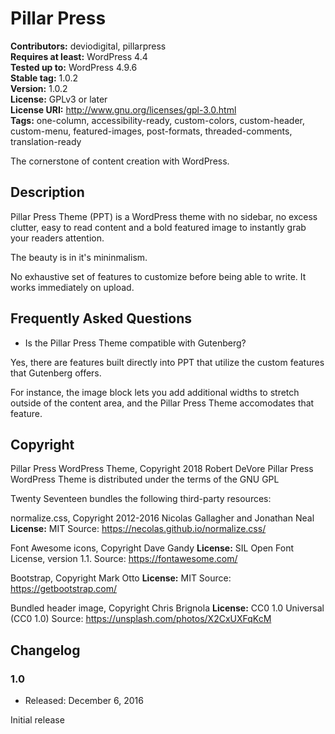 # Pillar Press

**Contributors:** deviodigital, pillarpress  
**Requires at least:** WordPress 4.4  
**Tested up to:** WordPress 4.9.6  
**Stable tag:** 1.0.2  
**Version:** 1.0.2  
**License:** GPLv3 or later  
**License URI:** http://www.gnu.org/licenses/gpl-3.0.html  
**Tags:** one-column, accessibility-ready, custom-colors, custom-header, custom-menu, featured-images, post-formats, threaded-comments, translation-ready

The cornerstone of content creation with WordPress.

## Description

Pillar Press Theme (PPT) is a WordPress theme with no sidebar, no excess clutter, easy to read content and a bold featured image to instantly grab your readers attention.

The beauty is in it's mininmalism.

No exhaustive set of features to customize before being able to write. It works immediately on upload.

## Frequently Asked Questions

* Is the Pillar Press Theme compatible with Gutenberg?
 
Yes, there are features built directly into PPT that utilize the custom features that Gutenberg offers.

For instance, the image block lets you add additional widths to stretch outside of the content area, and the Pillar Press Theme accomodates that feature.

## Copyright

Pillar Press WordPress Theme, Copyright 2018 Robert DeVore
Pillar Press WordPress Theme is distributed under the terms of the GNU GPL

Twenty Seventeen bundles the following third-party resources:

normalize.css, Copyright 2012-2016 Nicolas Gallagher and Jonathan Neal
**License:** MIT
Source: https://necolas.github.io/normalize.css/

Font Awesome icons, Copyright Dave Gandy
**License:** SIL Open Font License, version 1.1.
Source: https://fontawesome.com/

Bootstrap, Copyright Mark Otto
**License:** MIT
Source: https://getbootstrap.com/

Bundled header image, Copyright Chris Brignola
**License:** CC0 1.0 Universal (CC0 1.0)
Source: https://unsplash.com/photos/X2CxUXFqKcM

## Changelog

### 1.0
* Released: December 6, 2016

Initial release